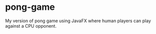 # pong-game
My version of pong game using JavaFX where human players can play against a CPU opponent.
